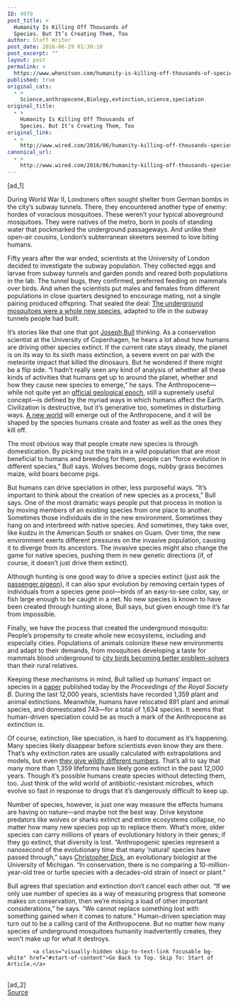 ```yaml
---
ID: 4979
post_title: >
  Humanity Is Killing Off Thousands of
  Species. But It’s Creating Them, Too
author: Staff Writer
post_date: 2016-06-29 01:30:10
post_excerpt: ""
layout: post
permalink: >
  https://www.whenitson.com/humanity-is-killing-off-thousands-of-species-but-its-creating-them-too/
published: true
original_cats:
  - >
    Science,anthropocene,Biology,extinction,science,speciation
original_title:
  - >
    Humanity Is Killing Off Thousands of
    Species. But It’s Creating Them, Too
original_link:
  - >
    http://www.wired.com/2016/06/humanity-killing-off-thousands-species-creating/
canonical_url:
  - >
    http://www.wired.com/2016/06/humanity-killing-off-thousands-species-creating/
---
```

 [ad_1]
<br><div id=""><p>During World War II, Londoners often sought shelter from German bombs in the city’s subway tunnels. There, they encountered another type of enemy: hordes of voracious mosquitoes. These weren’t your typical aboveground mosquitoes. They were natives of the metro, born in pools of standing water that pockmarked the underground passageways. And unlike their open-air cousins, London’s subterranean skeeters seemed to love biting humans.</p>
<p>Fifty years after the war ended, scientists at the University of London decided to investigate the subway population. They collected eggs and larvae from subway tunnels and garden ponds and reared both populations in the lab. The tunnel bugs, they confirmed, preferred feeding on mammals over birds. And when the scientists put males and females from different populations in close quarters designed to encourage mating, not a single pairing produced offspring. That sealed the deal: <a href="http://www.nature.com/hdy/journal/v82/n1/full/6884120a.html" target="_blank">The underground mosquitoes were a whole new species</a>, adapted to life in the subway tunnels people had built.</p>
<p>It’s stories like that one that got <a href="http://www.iccs.org.uk/joe-bull/">Joseph Bull</a> thinking. As a conservation scientist at the University of Copenhagen, he hears a lot about how humans are driving other species extinct. If the current rate stays steady, the planet is on its way to its sixth mass extinction, a severe event on par with the meteorite impact that killed the dinosaurs. But he wondered if there might be a flip side. “I hadn’t really seen any kind of analysis of whether all these kinds of activities that humans get up to around the planet, whether and how they cause new species to emerge,” he says. The Anthropocene—while not quite yet an <a href="http://science.sciencemag.org/content/351/6269/aad2622">official geological epoch</a>, still a supremely useful concept—is defined by the myriad ways in which humans affect the Earth. Civilization is destructive, but it’s generative too, sometimes in disturbing ways. <a href="http://www.wired.com/2015/09/climate-change-means-one-worlds-death-anothers-birth/">A new world</a> will emerge out of the Anthropocene, and it will be shaped by the species humans create and foster as well as the ones they kill off.</p>
<p>The most obvious way that people create new species is through domestication. By picking out the traits in a wild population that are most beneficial to humans and breeding for them, people can “force evolution in different species,” Bull says. Wolves become dogs, nubby grass becomes maize, wild boars become pigs.</p>
<p>But humans can drive speciation in other, less purposeful ways. “It’s important to think about the creation of new species as a process,” Bull says. One of the most dramatic ways people put that process in motion is by moving members of an existing species from one place to another. Sometimes those individuals die in the new environment. Sometimes they hang on and interbreed with native species. And sometimes, they take over, like kudzu in the American South or snakes on Guam. Over time, the new environment exerts different pressures on the invasive population, causing it to diverge from its ancestors. The invasive species might also change the game for native species, pushing them in new genetic directions (if, of course, it doesn’t just drive them extinct).</p>



<p>Although hunting is one good way to drive a species extinct (just ask the <a href="http://www.wired.com/2013/03/passenger-pigeon-de-extinction/">passenger pigeon</a>), it can also spur evolution by removing certain types of individuals from a species gene pool—birds of an easy-to-see color, say, or fish large enough to be caught in a net. No new species is known to have been created through hunting alone, Bull says, but given enough time it’s far from impossible.</p>
<p>Finally, we have the process that created the underground mosquito: People’s propensity to create whole new ecosystems, including and especially cities. Populations of animals colonize these new environments and adapt to their demands, from mosquitoes developing a taste for mammals blood underground to <a href="https://www.washingtonpost.com/news/speaking-of-science/wp/2016/03/22/urban-birds-may-be-smarter-than-their-country-cousins-new-study-suggests/">city birds becoming better problem-solvers</a> than their rural relatives.</p>
<p>Keeping these mechanisms in mind, Bull tallied up humans’ impact on species in a <a href="http://rspb.royalsocietypublishing.org/lookup/doi/10.1098/rspb.2016.0600">paper</a> published today by the <em>Proceedings of the Royal Society B</em>. During the last 12,000 years, scientists have recorded 1,359 plant and animal extinctions. Meanwhile, humans have relocated 891 plant and animal species, and domesticated 743—for a total of 1,634 species. It seems that human-driven speciation could be as much a mark of the Anthropocene as extinction is.</p>
<p>Of course, extinction, like speciation, is hard to document as it’s happening. Many species likely disappear before scientists even know they are there. That’s why extinction rates are usually calculated with extrapolations and models, but even <a href="http://e360.yale.edu/feature/global_extinction_rates_why_do_estimates_vary_so_wildly/2904/">they give wildly different numbers</a>. That’s all to say that many more than 1,359 lifeforms have likely gone extinct in the past 12,000 years. Though it’s possible humans create species without detecting them, too. Just think of the wild world of antibiotic-resistant microbes, which evolve so fast in response to drugs that it’s dangerously difficult to keep up.</p>
<p>Number of species, however, is just one way measure the effects humans are having on nature—and maybe not the best way. Drive keystone predators like wolves or sharks extinct and entire ecosystems collapse, no matter how many new species pop up to replace them. What’s more, older species can carry millions of years of evolutionary history in their genes; if they go extinct, that diversity is lost. “Anthropogenic species represent a nanosecond of the evolutionary time that many ‘natural’ species have passed through,” says <a href="https://www.lsa.umich.edu/herb/directory/directory_detail.asp?ID=11">Christopher Dick</a>, an evolutionary biologist at the University of Michigan. “In conservation, there is no comparing a 10-million-year-old tree or turtle species with a decades-old strain of insect or plant.”</p>
<p>Bull agrees that speciation and extinction don’t cancel each other out. “If we only use number of species as a way of measuring progress that someone makes on conservation, then we’re missing a load of other important considerations,” he says. “We cannot replace something lost with something gained when it comes to nature.” Human-driven speciation may turn out to be a calling card of the Anthropocene. But no matter how many species of underground mosquitoes humanity inadvertently creates, they won’t make up for what it destroys.</p>

			<a class="visually-hidden skip-to-text-link focusable bg-white" href="#start-of-content">Go Back to Top. Skip To: Start of Article.</a>

			
</div>
<br>[ad_2]
<br><a href="http://www.wired.com/2016/06/humanity-killing-off-thousands-species-creating/">Source </a>